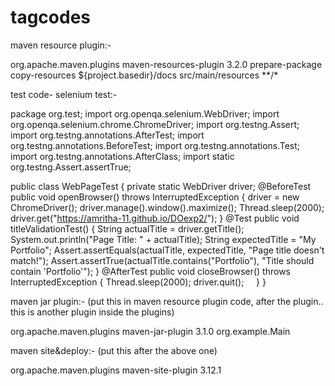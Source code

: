 # tagcodes

maven resource plugin:-

<build>
    <plugins>
        <plugin>
            <groupId>org.apache.maven.plugins</groupId>
            <artifactId>maven-resources-plugin</artifactId>
            <version>3.2.0</version>
            <executions>
                <execution>
                    <phase>prepare-package</phase> <!-- Before packaging -->
                    <goals>
                        <goal>copy-resources</goal>
                    </goals>
                    <configuration>
                        <outputDirectory>${project.basedir}/docs</outputDirectory> <!-- Deploy to /docs folder -->
                        <resources>
                            <resource>
                                <directory>src/main/resources</directory>
                                <includes>
                                    <include>**/*</include>
                                </includes>
                            </resource>
                        </resources>
                    </configuration>
                </execution>
            </executions>
        </plugin>
    </plugins>
</build>


test code- selenium test:-

package org.test;
import org.openqa.selenium.WebDriver;
import org.openqa.selenium.chrome.ChromeDriver;
import org.testng.Assert;
import org.testng.annotations.AfterTest;
import org.testng.annotations.BeforeTest;
import org.testng.annotations.Test;
import org.testng.annotations.AfterClass;
import static org.testng.Assert.assertTrue;

public class WebPageTest {
    private static WebDriver driver;
    @BeforeTest
    public void openBrowser() throws InterruptedException {
        driver = new ChromeDriver();
        driver.manage().window().maximize();
        Thread.sleep(2000);
        driver.get("https://amritha-11.github.io/DOexp2/");
    }
    @Test
    public void titleValidationTest() {
        String actualTitle = driver.getTitle();
        System.out.println("Page Title: " + actualTitle);
        String expectedTitle = "My Portfolio";
        Assert.assertEquals(actualTitle, expectedTitle, "Page title doesn't match!");
        Assert.assertTrue(actualTitle.contains("Portfolio"), "Title should contain 'Portfolio'");
    }
    @AfterTest
    public void closeBrowser() throws InterruptedException {
        Thread.sleep(2000);
        driver.quit();
    }
}


maven jar plugin:- (put this in maven resource plugin code, after the plugin.. this is another plugin inside the plugins)

<plugin>
     <groupId>org.apache.maven.plugins</groupId>
         <artifactId>maven-jar-plugin</artifactId>
         <version>3.1.0</version>
         <configuration>
             <archive>
                <manifestEntries>
                    <Main-Class>org.example.Main</Main-Class>
                </manifestEntries>
            </archive>
        </configuration>
</plugin>



maven site&deploy:- (put this after the above one)

<plugin>
        <groupId>org.apache.maven.plugins</groupId>
        <artifactId>maven-site-plugin</artifactId>
        <version>3.12.1</version>
</plugin>
